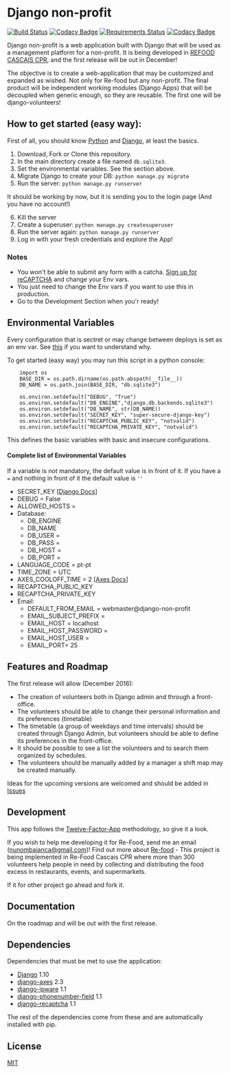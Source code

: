Django non-profit
=================

[![Build Status](https://travis-ci.org/NBajanca/django-non-profit.svg?branch=master)](https://travis-ci.org/NBajanca/django-non-profit)
[![Codacy Badge](https://api.codacy.com/project/badge/Coverage/78f2889c44324f26a46629cef775a6ed)](https://www.codacy.com/app/NBajanca/django-non-profit?utm_source=github.com&amp;utm_medium=referral&amp;utm_content=NBajanca/django-non-profit&amp;utm_campaign=Badge_Coverage)
[![Requirements Status](https://requires.io/github/NBajanca/django-non-profit/requirements.svg?branch=master)](https://requires.io/github/NBajanca/django-non-profit/requirements/?branch=master)
[![Codacy Badge](https://api.codacy.com/project/badge/Grade/78f2889c44324f26a46629cef775a6ed)](https://www.codacy.com/app/nbajanca_first/django-non-profit?utm_source=github.com&amp;utm_medium=referral&amp;utm_content=NBajanca/django-non-profit&amp;utm_campaign=Badge_Grade)



Django non-profit is a web application built with Django that will be used as a management platform for a non-profit. It is being developed in [REFOOD CASCAIS CPR](http://www.re-food.org/pt/nucleos/portugal/lisboa/cascais-cpr), and the first release will be out in December!

The objective is to create a web-application that may be customized and expanded as wished. Not only for Re-food but any non-profit. The final product will be independent working modules (Django Apps) that will be decoupled when generic enough, so they are reusable. The first one will be django-volunteers!


## How to get started (easy way):
First of all, you should know [Python](https://www.python.org/) and [Django](https://www.djangoproject.com/), at least the basics.

1. Download, Fork or Clone this repository.
2. In the main directory create a file named ``db.sqlite3``.
3. Set the environmental variables. See the section above.
4. Migrate Django to create your DB: ``python manage.py migrate``
5. Run the server: ``python manage.py runserver``

It should be working by now, but it is sending you to the login page (And you have no account!)

6. Kill the server
7. Create a superuser: ``python manage.py createsuperuser``
8. Run the server again: ``python manage.py runserver``
9. Log in with your fresh credentials and explore the App!

### Notes
- You won't be able to submit any form with a catcha. [Sign up for reCAPTCHA](https://www.google.com/recaptcha/intro/index.html) and change your Env vars.
- You just need to change the Env vars if you want to use this in production.
- Go to the Development Section when you'r ready!

## Environmental Variables
Every configuration that is sectret or may change between deploys is set as an env var. See [this](https://12factor.net/config) if you want to understand why.

To get started (easy way) you may run this script in a python console:

        import os
        BASE_DIR = os.path.dirname(os.path.abspath(__file__))
        DB_NAME = os.path.join(BASE_DIR, "db.sqlite3")
        
        os.environ.setdefault("DEBUG", "True")
        os.environ.setdefault("DB_ENGINE","django.db.backends.sqlite3")
        os.environ.setdefault("DB_NAME", str(DB_NAME))
        os.environ.setdefault("SECRET_KEY", "super-secure-django-key")
        os.environ.setdefault("RECAPTCHA_PUBLIC_KEY", "notvalid")
        os.environ.setdefault("RECAPTCHA_PRIVATE_KEY", "notvalid")

This defines the basic variables with basic and insecure configurations. 

#### Complete list of Environmental Variables
If a variable is not mandatory, the default value is in front of it. If you have a ``=`` and nothing in front of it the default value is ``''``

- SECRET_KEY [[Django Docs](https://docs.djangoproject.com/en/1.10/ref/settings/#std:setting-SECRET_KEY)]
- DEBUG = False
- ALLOWED_HOSTS = 
- Database:
    -  DB_ENGINE
    -  DB_NAME
    -  DB_USER = 
    -  DB_PASS = 
    -  DB_HOST = 
    -  DB_PORT = 
- LANGUAGE_CODE = pt-pt
- TIME_ZONE = UTC
- AXES_COOLOFF_TIME = 2 [[Axes Docs](https://django-axes.readthedocs.io/en/latest/configuration.html)]
- RECAPTCHA_PUBLIC_KEY
- RECAPTCHA_PRIVATE_KEY
- Email:
    - DEFAULT_FROM_EMAIL = webmaster@django-non-profit
    - EMAIL_SUBJECT_PREFIX = 
    - EMAIL_HOST = localhost
    - EMAIL_HOST_PASSWORD = 
    - EMAIL_HOST_USER = 
    - EMAIL_PORT= 25

## Features and Roadmap

The first release will allow (December 2016):

- The creation of volunteers both in Django admin and through a front-office.
- The volunteers should be able to change their personal information and its preferences (timetable)
- The timetable (a group of weekdays and time intervals) should be created through Django Admin, but volunteers should be able to define its preferences in the front-office.
- It should be possible to see a list the volunteers and to search them organized by schedules.
- The volunteers should be manually added by a manager a shift map may be created manually.

Ideas for the upcoming versions are welcomed and should be added in [Issues](https://github.com/NBajanca/django-non-profit/issues)

## Development

This app follows the [Twelve-Factor-App](https://12factor.net/) methodology, so give it a look. 

If you wish to help me developing it for Re-Food, send me an email (nunombajanca@gmail.com)! 
Find out more about [Re-food](http://www.re-food.org/pt) - This project is being implemented in Re-Food Cascais CPR where more than 300 volunteers help people in need by collecting and distributing the food excess in restaurants, events, and supermarkets.

If it for other project go ahead and fork it.

## Documentation
On the roadmap and will be out with the first release.

## Dependencies
Dependencies that must be met to use the application:

- [Django](https://www.djangoproject.com/) 1.10
- [django-axes](https://github.com/jazzband/django-axes) 2.3
- [django-ipware](https://github.com/un33k/django-ipware) 1.1
- [django-phonenumber-field](https://github.com/stefanfoulis/django-phonenumber-field) 1.1
- [django-recaptcha](https://github.com/praekelt/django-recaptcha) 1.1

The rest of the dependencies come from these and are automatically installed with pip.

## License

[MIT](https://github.com/NBajanca/django-non-profit/blob/master/LICENSE)

